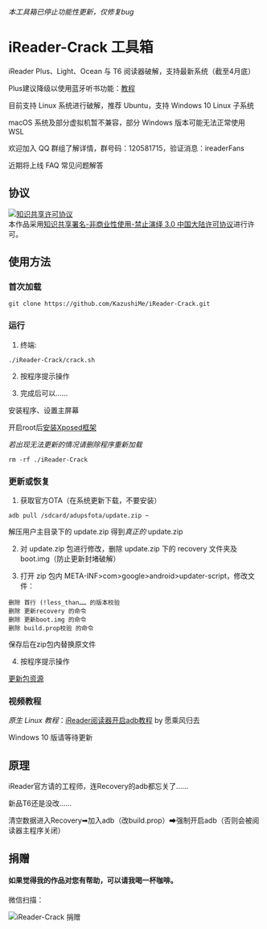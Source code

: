 *本工具箱已停止功能性更新，仅修复bug*

# iReader-Crack 工具箱

iReader Plus、Light、Ocean 与 T6 阅读器破解，支持最新系统（截至4月底）

Plus建议降级以使用蓝牙听书功能：[教程](https://www.einkfans.com/thread-60.htm)

目前支持 Linux 系统进行破解，推荐 Ubuntu，支持 Windows 10 Linux 子系统

macOS 系统及部分虚拟机暂不兼容，部分 Windows 版本可能无法正常使用 WSL

欢迎加入 QQ 群组了解详情，群号码：120581715，验证消息：ireaderFans

近期将上线 FAQ 常见问题解答

## 协议

<a rel="license" href="http://creativecommons.org/licenses/by-nc-nd/3.0/cn/"><img alt="知识共享许可协议" style="border-width:0" src="https://i.creativecommons.org/l/by-nc-nd/3.0/cn/88x31.png" /></a><br />本作品采用<a rel="license" href="http://creativecommons.org/licenses/by-nc-nd/3.0/cn/">知识共享署名-非商业性使用-禁止演绎 3.0 中国大陆许可协议</a>进行许可。

## 使用方法

### 首次加载

```
git clone https://github.com/KazushiMe/iReader-Crack.git
```

### 运行

1. 终端:

```
./iReader-Crack/crack.sh
```

2. 按程序提示操作

3. 完成后可以……

安装程序、设置主屏幕

开启root后[安装Xposed框架](https://www.einkfans.com/thread-51.htm)

*若出现无法更新的情况请删除程序重新加载*

```
rm -rf ./iReader-Crack
```

### 更新或恢复

1.	获取官方OTA（在系统更新下载，不要安装）

```
adb pull /sdcard/adupsfota/update.zip ~
```

解压用户主目录下的 update.zip 得到*真正的* update.zip

2.	对 update.zip 包进行修改，删除 update.zip 下的 recovery 文件夹及 boot.img（防止更新封堵破解）

3.	打开 zip 包内 META-INF>com>google>android>updater-script，修改文件：

```
删除 首行 (!less_than…… 的版本校验
删除 更新recovery 的命令
删除 更新boot.img 的命令
删除 build.prop校验 的命令
```

保存后在zip包内替换原文件

4.	按程序提示操作

[更新包资源](https://www.einkfans.com/thread-2.htm)

### 视频教程

*原生 Linux 教程*：[iReader阅读器开启adb教程](https://www.bilibili.com/video/av21532543/)  by 愿乘风归去

Windows 10 版请等待更新

## 原理

iReader官方请的工程师，连Recovery的adb都忘关了……

新品T6还是没改……

清空数据进入Recovery➡加入adb（改build.prop）➡强制开启adb（否则会被阅读器主程序关闭）

## 捐赠

#### 如果觉得我的作品对您有帮助，可以请我喝一杯咖啡。

微信扫描：

![iReader-Crack 捐赠](https://www.einkfans.com/upload/attach/201804/123_Y8UU2HF3MAJUKU8.jpg)
